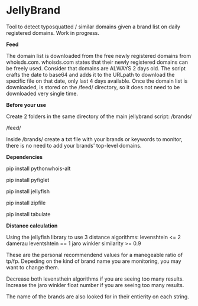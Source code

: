 # JellyBrand
Tool to detect typosquatted / similar domains given a brand list on daily registered domains.
Work in progress.


**Feed**

The domain list is downloaded from the free newly registered domains from whoisds.com.
whoisds.com states that their newly registered domains can be freely used.
Consider that domains are ALWAYS 2 days old.
The script crafts the date to base64 and adds it to the URLpath to download the specific file on that date, only last 4 days available.
Once the domain list is downloaded, is stored on the /feed/ directory, so it does not need to be downloaded very single time.

**Before your use**

Create 2 folders in the same directory of the main jellybrand script:
/brands/

/feed/

Inside /brands/ create a txt file with your brands or keywords to monitor, there is no need to add your brands' top-level domains.


**Dependencies**

pip install pythonwhois-alt

pip install pyfiglet

pip install jellyfish

pip install zipfile

pip install tabulate


**Distance calculation**

Using the jellyfish library to use 3 distance algorithms:
levenshtein <= 2
damerau leventshtein == 1
jaro winkler similarity >= 0.9

These are the personal recommendend values for a manegeable ratio of tp/fp. Depeding on the kind of brand name you are monitoring, you may want to change them.

Decrease both levensthein algorithms if you are seeing too many results.
Increase the jaro winkler float number if you are seeing too many results.

The name of the brands are also looked for in their entierity on each string.
